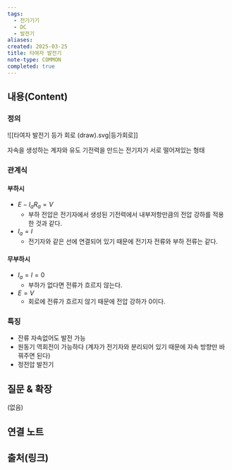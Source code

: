 ```yaml
---
tags:
  - 전기기기
  - DC
  - 발전기
aliases: 
created: 2025-03-25
title: 타여자 발전기
note-type: COMMON
completed: true
---
```


## 내용(Content)

### 정의

![[타여자 발전기 등가 회로 (draw).svg|등가회로]]

자속을 생성하는 계자와 유도 기전력을 만드는 전기자가 서로 떨어져있는 형태


### 관계식

#### 부하시
- $E - I_{a}R_{a} = V$
	- 부하 전압은 전기자에서 생성된 기전력에서 내부저항만큼의 전압 강하를 적용한 것과 같다.
- $I_{a} = I$
	- 전기자와 같은 선에 연결되어 있기 때문에 전기자 전류와 부하 전류는 같다.

#### 무부하시

- $I_{a} = I = 0$
	- 부하가 없다면 전류가 흐르지 않는다.
- $E = V$
	- 회로에 전류가 흐르지 않기 때문에 전압 강하가 0이다.

### 특징

- 잔류 자속없어도 발전 가능
- 원동기 역회전이 가능하다 (계자가 전기자와 분리되어 있기 때문에 자속 방향만 바꿔주면 된다)
- 정전압 발전기


## 질문 & 확장

(없음)

## 연결 노트

## 출처(링크)

